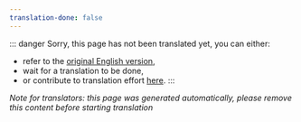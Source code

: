 ```yaml
---
translation-done: false
---
```

::: danger
Sorry, this page has not been translated yet, you can either:
- refer to the [original English version](<..\..\..\fr\mapping\mediocre-map-assistant.md>),
- wait for a translation to be done,
- or contribute to translation effort [here](https://github.com/bsmg/wiki).
:::

_Note for translators: this page was generated automatically, please remove this content before starting translation_
